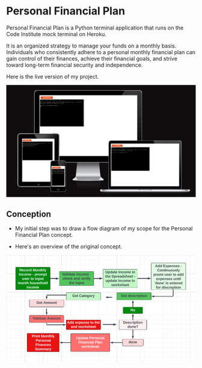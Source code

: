 # Personal Financial Plan

Personal Financial Plan is a Python terminal application that runs on the Code Institute mock terminal on Heroku.

It is an organized strategy to manage your funds on a monthly basis. Individuals who consistently adhere to a personal monthly financial plan can gain control of their finances, achieve their financial goals, and strive toward long-term financial security and independence.

Here is the live version of my project.

![screen_responsive](assets/Responsive.png)

## Conception

- My initial step was to draw a flow diagram of my scope for the Personal Financial Plan concept.

- Here's an overview of the original concept.

![flow_chart](assets/Flow%20chart.png)